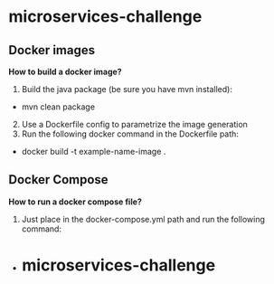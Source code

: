 # microservices-challenge

##  

## Docker images

**How to build a docker image?**

1. Build the java package (be sure you have mvn installed):

* mvn clean package

2. Use a Dockerfile config to parametrize the image generation
3. Run the following docker command in the Dockerfile path:

* docker build -t example-name-image .

## Docker Compose

**How to run a docker compose file?**

1. Just place in the docker-compose.yml path and run the following command:

* # microservices-challenge
